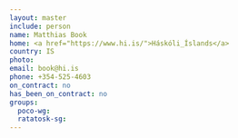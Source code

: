 ```yaml
--- 
layout: master 
include: person 
name: Matthias Book 
home: <a href="https://www.hi.is/">Háskóli_Íslands</a> 
country: IS 
photo: 
email: book@hi.is 
phone: +354-525-4603
on_contract: no 
has_been_on_contract: no 
groups:   
  poco-wg:   
  ratatosk-sg: 
---
```

